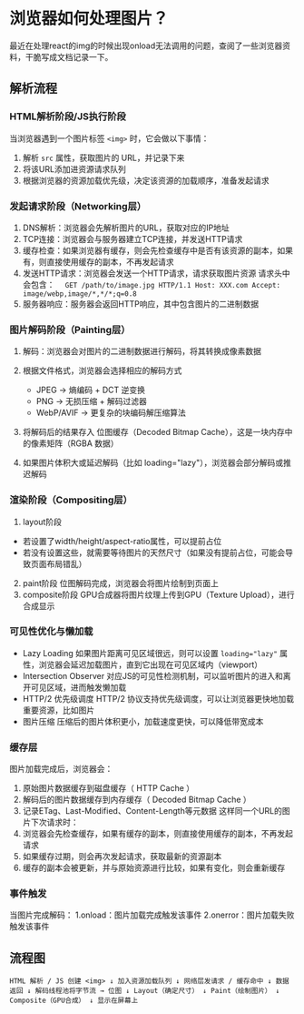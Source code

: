 # 浏览器如何处理图片？

最近在处理react的img的时候出现onload无法调用的问题，查阅了一些浏览器资料，干脆写成文档记录一下。

## 解析流程

### HTML解析阶段/JS执行阶段

当浏览器遇到一个图片标签 `<img>` 时，它会做以下事情：

1. 解析 `src` 属性，获取图片的 URL，并记录下来
2. 将该URL添加进资源请求队列
3. 根据浏览器的资源加载优先级，决定该资源的加载顺序，准备发起请求

### 发起请求阶段（Networking层）

1. DNS解析：浏览器会先解析图片的URL，获取对应的IP地址
2. TCP连接：浏览器会与服务器建立TCP连接，并发送HTTP请求
3. 缓存检查：如果浏览器有缓存，则会先检查缓存中是否有该资源的副本，如果有，则直接使用缓存的副本，不再发起请求
4. 发送HTTP请求：浏览器会发送一个HTTP请求，请求获取图片资源
   请求头中会包含：
   `  GET /path/to/image.jpg HTTP/1.1
Host: XXX.com
Accept: image/webp,image/*,*/*;q=0.8`
5. 服务器响应：服务器会返回HTTP响应，其中包含图片的二进制数据

### 图片解码阶段（Painting层）

1. 解码：浏览器会对图片的二进制数据进行解码，将其转换成像素数据
2. 根据文件格式，浏览器会选择相应的解码方式

   - JPEG → 熵编码 + DCT 逆变换
   - PNG → 无损压缩 + 解码过滤器
   - WebP/AVIF → 更复杂的块编码解压缩算法

3. 将解码后的结果存入 位图缓存（Decoded Bitmap Cache），这是一块内存中的像素矩阵（RGBA 数据）
4. 如果图片体积大或延迟解码（比如 loading="lazy"），浏览器会部分解码或推迟解码

### 渲染阶段（Compositing层）

1. layout阶段

- 若设置了width/height/aspect-ratio属性，可以提前占位
- 若没有设置这些，就需要等待图片的天然尺寸（如果没有提前占位，可能会导致页面布局错乱）

2. paint阶段
   位图解码完成，浏览器会将图片绘制到页面上
3. composite阶段
   GPU合成器将图片纹理上传到GPU（Texture Upload），进行合成显示

### 可见性优化与懒加载

- Lazy Loading
  如果图片距离可见区域很远，则可以设置 `loading="lazy"` 属性，浏览器会延迟加载图片，直到它出现在可见区域内（viewport）
- Intersection Observer
  对应JS的可见性检测机制，可以监听图片的进入和离开可见区域，进而触发懒加载
- HTTP/2 优先级调度
  HTTP/2 协议支持优先级调度，可以让浏览器更快地加载重要资源，比如图片
- 图片压缩
  压缩后的图片体积更小，加载速度更快，可以降低带宽成本

### 缓存层

图片加载完成后，浏览器会：

1. 原始图片数据缓存到磁盘缓存（ HTTP Cache ）
2. 解码后的图片数据缓存到内存缓存（ Decoded Bitmap Cache ）
3. 记录ETag、Last-Modified、Content-Length等元数据
   这样同一个URL的图片下次请求时：
4. 浏览器会先检查缓存，如果有缓存的副本，则直接使用缓存的副本，不再发起请求
5. 如果缓存过期，则会再次发起请求，获取最新的资源副本
6. 缓存的副本会被更新，并与原始资源进行比较，如果有变化，则会重新缓存

### 事件触发

当图片完成解码：
1.onload：图片加载完成触发该事件
2.onerror：图片加载失败触发该事件

## 流程图

`HTML 解析 / JS 创建 <img>
        ↓
加入资源加载队列
        ↓
网络层发请求 / 缓存命中
        ↓
数据返回
        ↓
解码线程池将字节流 → 位图
        ↓
Layout（确定尺寸）
        ↓
Paint（绘制图片）
        ↓
Composite（GPU合成）
        ↓
显示在屏幕上`
